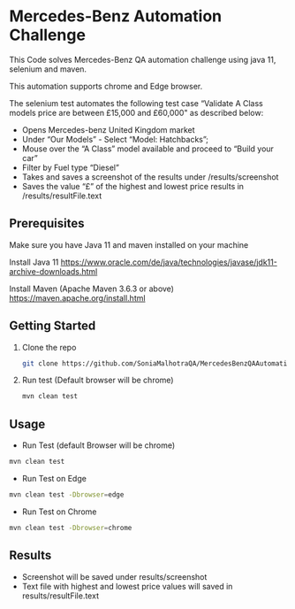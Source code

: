 # Mercedes-Benz Automation Challenge
This Code solves Mercedes-Benz QA automation challenge using java 11, selenium and maven.

This automation supports chrome and Edge browser.

The selenium test automates the following test case “Validate A Class models price are between
£15,000 and £60,000" as described below:

* Opens Mercedes-benz United Kingdom market
* Under “Our Models” - Select “Model: Hatchbacks”;
* Mouse over the “A Class” model available and proceed to “Build your car”
* Filter by Fuel type “Diesel”
* Takes and saves a screenshot of the results under /results/screenshot
* Saves the value “£” of the highest and lowest price results in /results/resultFile.text



## Prerequisites

Make sure you have Java 11 and maven installed on your machine

Install Java 11
https://www.oracle.com/de/java/technologies/javase/jdk11-archive-downloads.html

Install Maven (Apache Maven 3.6.3 or above)
https://maven.apache.org/install.html


## Getting Started

1. Clone the repo
   ```sh
   git clone https://github.com/SoniaMalhotraQA/MercedesBenzQAAutomationChallenge.git
   ```
2. Run test (Default browser will be chrome)
   ```sh
   mvn clean test
   ```



## Usage

* Run Test (default Browser will be chrome)
```sh
mvn clean test
   ```
* Run Test on Edge
 ```sh
mvn clean test -Dbrowser=edge
   ```
* Run Test on Chrome
 ```sh
mvn clean test -Dbrowser=chrome
   ```

## Results
* Screenshot will be saved under results/screenshot
* Text file with highest and lowest price values will saved in results/resultFile.text
